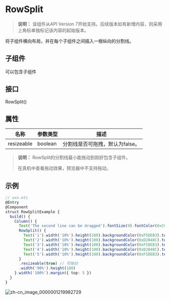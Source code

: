 # RowSplit

>  **说明：**
> 该组件从API Version 7开始支持。后续版本如有新增内容，则采用上角标单独标记该内容的起始版本。


将子组件横向布局，并在每个子组件之间插入一根纵向的分割线。



## 子组件

可以包含子组件


## 接口

RowSplit()


## 属性

| 名称 | 参数类型 | 描述 | 
| -------- | -------- | -------- |
| resizeable | boolean | 分割线是否可拖拽，默认为false。 | 

>  **说明：**
> RowSplit的分割线最小能拖动到刚好包含子组件。
> 
> 在真机中查看拖动效果，预览器中不支持拖动。


## 示例

```ts
// xxx.ets
@Entry
@Component
struct RowSplitExample {
  build() {
    Column() {
      Text('The second line can be dragged').fontSize(9).fontColor(0xCCCCCC).width('90%')
      RowSplit() {
        Text('1').width('10%').height(100).backgroundColor(0xF5DEB3).textAlign(TextAlign.Center)
        Text('2').width('10%').height(100).backgroundColor(0xD2B48C).textAlign(TextAlign.Center)
        Text('3').width('10%').height(100).backgroundColor(0xF5DEB3).textAlign(TextAlign.Center)
        Text('4').width('10%').height(100).backgroundColor(0xD2B48C).textAlign(TextAlign.Center)
        Text('5').width('10%').height(100).backgroundColor(0xF5DEB3).textAlign(TextAlign.Center)
      }
      .resizeable(true) // 可拖动
      .width('90%').height(100)
    }.width('100%').margin({ top: 5 })
  }
}
```

![zh-cn_image_0000001219982729](figures/zh-cn_image_0000001219982729.gif)

